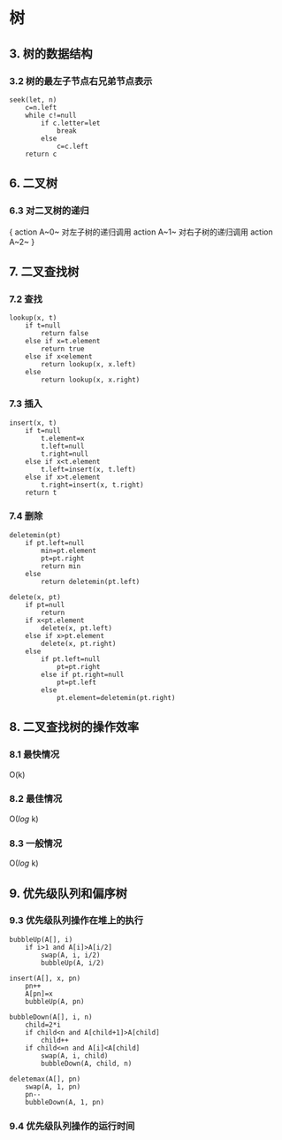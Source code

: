# 树

## 3. 树的数据结构

### 3.2 树的最左子节点右兄弟节点表示

```
seek(let, n)
	c=n.left
	while c!=null
		if c.letter=let
			break
		else
			c=c.left
	return c
```

## 6. 二叉树

### 6.3 对二叉树的递归

{
	action A~0~
	对左子树的递归调用
	action A~1~
	对右子树的递归调用
	action A~2~
}

## 7. 二叉查找树

### 7.2 查找

```
lookup(x, t)
	if t=null
		return false
	else if x=t.element
		return true
	else if x<element
		return lookup(x, x.left)
	else
		return lookup(x, x.right)
```

### 7.3 插入

```
insert(x, t)
	if t=null
		t.element=x
		t.left=null
		t.right=null
	else if x<t.element
		t.left=insert(x, t.left)
	else if x>t.element
		t.right=insert(x, t.right)
	return t
```

### 7.4 删除

```
deletemin(pt)
	if pt.left=null
		min=pt.element
		pt=pt.right
		return min
	else
		return deletemin(pt.left)

delete(x, pt)
	if pt=null
		return
	if x<pt.element
		delete(x, pt.left)
	else if x>pt.element
		delete(x, pt.right)
	else
		if pt.left=null
			pt=pt.right
		else if pt.right=null
			pt=pt.left
		else
			pt.element=deletemin(pt.right)
```

## 8. 二叉查找树的操作效率

### 8.1 最快情况

O\(k)

### 8.2 最佳情况

O\(_log_ k)

### 8.3 一般情况

O\(_log_ k)

## 9. 优先级队列和偏序树

### 9.3 优先级队列操作在堆上的执行

```
bubbleUp(A[], i)
	if i>1 and A[i]>A[i/2]
		swap(A, i, i/2)
		bubbleUp(A, i/2)
```

```
insert(A[], x, pn)
	pn++
	A[pn]=x
	bubbleUp(A, pn)

bubbleDown(A[], i, n)
	child=2*i
	if child<n and A[child+1]>A[child]
		child++
	if child<=n and A[i]<A[child]
		swap(A, i, child)
		bubbleDown(A, child, n)

deletemax(A[], pn)
	swap(A, 1, pn)
	pn--
	bubbleDown(A, 1, pn)
```

### 9.4 优先级队列操作的运行时间

